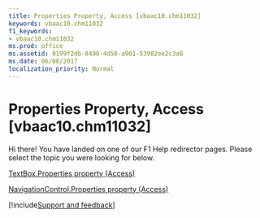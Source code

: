 ```yaml
---
title: Properties Property, Access [vbaac10.chm11032]
keywords: vbaac10.chm11032
f1_keywords:
- vbaac10.chm11032
ms.prod: office
ms.assetid: 0199f2db-8490-4d58-a901-53982ee2c3a8
ms.date: 06/08/2017
localization_priority: Normal
---
```



# Properties Property, Access [vbaac10.chm11032]

Hi there! You have landed on one of our F1 Help redirector pages. Please select the topic you were looking for below.

[TextBox.Properties property (Access)](https://msdn.microsoft.com/library/54a6372b-77db-5557-7af1-0c608f6d46a6%28Office.15%29.aspx)

[NavigationControl.Properties property (Access)](https://msdn.microsoft.com/library/682d75b4-5bfd-ea22-c47a-ceb7a4d504f2%28Office.15%29.aspx)

[!include[Support and feedback](~/includes/feedback-boilerplate.md)]